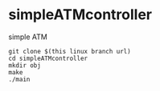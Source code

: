 # simpleATMcontroller
simple ATM

    git clone $(this linux branch url)
    cd simpleATMcontroller
    mkdir obj
    make
    ./main
 
